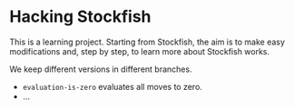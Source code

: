 # Hacking Stockfish

This is a learning project. Starting from Stockfish, the aim is to make easy modifications and, step by step, to learn more about Stockfish works. 

We keep different versions in different branches.

- `evaluation-is-zero` evaluates all moves to zero. 
- ...